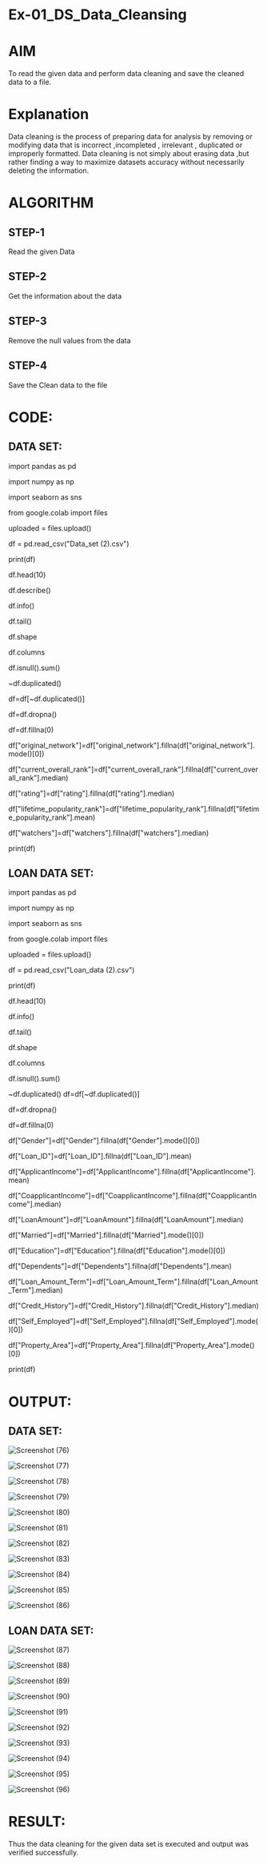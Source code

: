 # Ex-01_DS_Data_Cleansing
# AIM
To read the given data and perform data cleaning and save the cleaned data to a file.

# Explanation
Data cleaning is the process of preparing data for analysis by removing or modifying data that is incorrect ,incompleted , irrelevant , duplicated or improperly formatted. Data cleaning is not simply about erasing data ,but rather finding a way to maximize datasets accuracy without necessarily deleting the information.

# ALGORITHM
## STEP-1
Read the given Data

## STEP-2
Get the information about the data

## STEP-3
Remove the null values from the data

## STEP-4
Save the Clean data to the file

# CODE:
## DATA SET:
import pandas as pd

import numpy as np

import seaborn as sns

from google.colab import files

uploaded = files.upload()

df = pd.read_csv("Data_set (2).csv")

print(df)

df.head(10)

df.describe()

df.info()

df.tail()

df.shape

df.columns

df.isnull().sum()

~df.duplicated()

df=df[~df.duplicated()]

df=df.dropna()

df=df.fillna(0)

df["original_network"]=df["original_network"].fillna(df["original_network"].mode()[0])

df["current_overall_rank"]=df["current_overall_rank"].fillna(df["current_overall_rank"].median)

df["rating"]=df["rating"].fillna(df["rating"].median)

df["lifetime_popularity_rank"]=df["lifetime_popularity_rank"].fillna(df["lifetime_popularity_rank"].mean)

df["watchers"]=df["watchers"].fillna(df["watchers"].median)

print(df)

## LOAN DATA SET:
import pandas as pd

import numpy as np

import seaborn as sns

from google.colab import files

uploaded = files.upload()

df = pd.read_csv("Loan_data (2).csv")

print(df)

df.head(10)

df.info()

df.tail()

df.shape

df.columns

df.isnull().sum()

~df.duplicated()
df=df[~df.duplicated()]

df=df.dropna()

df=df.fillna(0)

df["Gender"]=df["Gender"].fillna(df["Gender"].mode()[0]) 

df["Loan_ID"]=df["Loan_ID"].fillna(df["Loan_ID"].mean)

df["ApplicantIncome"]=df["ApplicantIncome"].fillna(df["ApplicantIncome"].mean)

df["CoapplicantIncome"]=df["CoapplicantIncome"].fillna(df["CoapplicantIncome"].median)

df["LoanAmount"]=df["LoanAmount"].fillna(df["LoanAmount"].median)

df["Married"]=df["Married"].fillna(df["Married"].mode()[0])

df["Education"]=df["Education"].fillna(df["Education"].mode()[0])

df["Dependents"]=df["Dependents"].fillna(df["Dependents"].mean)

df["Loan_Amount_Term"]=df["Loan_Amount_Term"].fillna(df["Loan_Amount_Term"].median)

df["Credit_History"]=df["Credit_History"].fillna(df["Credit_History"].median)

df["Self_Employed"]=df["Self_Employed"].fillna(df["Self_Employed"].mode()[0])

df["Property_Area"]=df["Property_Area"].fillna(df["Property_Area"].mode()[0])

print(df)

# OUTPUT:
## DATA SET:
![Screenshot (76)](https://user-images.githubusercontent.com/127846109/232232480-1b9c7c1f-7428-454f-9b86-aca32c958ae1.png)



![Screenshot (77)](https://user-images.githubusercontent.com/127846109/232232496-2acfeadc-847a-4a23-9118-89e1972073e2.png)



![Screenshot (78)](https://user-images.githubusercontent.com/127846109/232232505-d170bf30-3975-40d0-9da8-0cbb748de1a3.png)



![Screenshot (79)](https://user-images.githubusercontent.com/127846109/232232517-330a6432-a673-4c83-852d-2ddd595fe444.png)



![Screenshot (80)](https://user-images.githubusercontent.com/127846109/232232528-8a1a3cdd-9ac5-42e8-aeea-b2907264baf2.png)



![Screenshot (81)](https://user-images.githubusercontent.com/127846109/232232549-7d3ff9a0-ca0d-4c0c-8e81-066afa4f32e2.png)



![Screenshot (82)](https://user-images.githubusercontent.com/127846109/232232563-ae4eb243-9292-4a68-b1e2-7106bf3431fe.png)



![Screenshot (83)](https://user-images.githubusercontent.com/127846109/232232590-a95e2ad0-3618-4876-9cf4-0e8a62690e83.png)



![Screenshot (84)](https://user-images.githubusercontent.com/127846109/232232610-3d6adc52-3112-4847-a562-f418067baf3e.png)



![Screenshot (85)](https://user-images.githubusercontent.com/127846109/232232620-775773e5-5d7d-4759-bab5-5f95af2aece5.png)



![Screenshot (86)](https://user-images.githubusercontent.com/127846109/232232632-3c2486d2-2191-4c73-bc36-e576a078d15d.png)

## LOAN DATA SET:
![Screenshot (87)](https://user-images.githubusercontent.com/127846109/232232954-2eb12c12-7c76-435b-9491-4cb9d4de1016.png)



![Screenshot (88)](https://user-images.githubusercontent.com/127846109/232232961-c3316abe-6775-479e-b553-43749923b075.png)



![Screenshot (89)](https://user-images.githubusercontent.com/127846109/232232971-7ba76794-912e-4cdf-8611-57c98ea06d16.png)



![Screenshot (90)](https://user-images.githubusercontent.com/127846109/232232982-35e97c91-ecfc-4c66-9eec-8b0a8f44f4e4.png)



![Screenshot (91)](https://user-images.githubusercontent.com/127846109/232232986-a1f29000-eccf-4da2-853e-df560b7459a7.png)



![Screenshot (92)](https://user-images.githubusercontent.com/127846109/232232993-32aff3c1-c62b-46e5-bfdd-415af70f67a9.png)



![Screenshot (93)](https://user-images.githubusercontent.com/127846109/232233001-4be67e97-1b75-481c-a8cb-70f6acae793b.png)



![Screenshot (94)](https://user-images.githubusercontent.com/127846109/232233013-aabfb761-37ac-4389-98f1-b069a218998c.png)



![Screenshot (95)](https://user-images.githubusercontent.com/127846109/232233021-c115b2b9-c6d6-4c29-9534-d0e6a4e7dd65.png)



![Screenshot (96)](https://user-images.githubusercontent.com/127846109/232233026-ca72a718-7e1c-4757-9276-43890a3b56b0.png)



# RESULT:
Thus the data cleaning for the given data set is executed and output was verified successfully.
